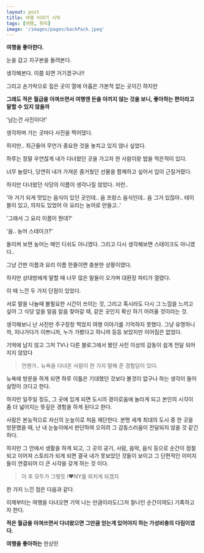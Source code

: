 ```yaml
---
layout: post
title: 여행 이야기 시작
tags: [여행, 취미]
image: '/images/pages/backPack.jpeg'
---
```




****여행을 좋아한다.****

눈을 감고 지구본을 돌려본다.

생각해본다. 이쯤 되면 거기겠구나!!



그리고 손가락으로 짚은 곳이 열에 아홉은 가본적 없는 곳이긴 하지만

**그래도 적은 월급을 아껴쓰면서 여행엔 돈을 아끼지 않는 것을 보니,  좋아하는 편이라고 말할 수 있지 않을까**



'남는건 사진이다!'

생각하며 가는 곳마다 사진을 찍어댔다.



하지만.. 최근들어 무언가 중요한 것을 놓치고 있지 않나 싶었다.

하루는 정말 우연찮게 내가 다녀왔던 곳을 가고자 한 사람이랑 밥을 먹은적이 있다.

너무 놀랐다, 당연히 내가 가져온 즐거웠던 선물을 함께하고 싶어서 입이 근질거렸다.

하지만 다녀왔던 식당의 이름이 생각나질 않았다. 저런..



'아 거기 되게 맛있는 음식이 있던 곳인데.. 음 프랑스 음식인데.. 음 그거 있잖아.. 테이블이 있고, 의자도 있었어 아 요리는 농어로 만들고..'

'그래서 그 요리 이름이 뭔데?'

'음.. 농어 스테이크?'



돌이켜 보면 농어는 메인 디쉬도 아니였다. 그리고 다시 생각해보면 스테이크도 아니였다..

그냥 간판 이름과 요리 이름 한줄이면 충분한 상황이였다.

하지만 상대방에게 말할 때 너무 많은 말들이 오가며 대환장 파티가 열렸다.

이 때 느낀 두 가지 단점이 있었다.

서로 말을 나눌때 불필요한 시간이 쓰이는 것,  그리고 혹시라도 다시 그 느낌을 느끼고 싶어 그 식당 앞을 알음 알음 찾아갈 때, 같은 곳인지 확신 하기 어려울 것이라는 것.

생각해보니 난 사진만 주구장창 찍었지 여행 이야기를 기억하지 못했다. 그냥 유명하니까, 지나가다가 이쁘니까, 누가 가봤다고 하니까 등등 보았지만 이어짐은 없었다.

기억에 남지 않고 그저 TV나 다른 블로그에서 봤던 사진 이상의 감동이 쉽게 전달 되어지지 않았다



> 언젠가.. 뉴욕을 다녀온 사람이 한 가지 말해 준 경험담이 있다.

뉴욕에 방문을 하게 되면 하루 이틀은 기대했던 것보다 볼것이 없구나 하는 생각이 들어 실망이 크다고 한다.

하지만 일주일 정도, 그 곳에 있게 되면 도시의 경이로움에 놀라게 되고 본인의 시각이 좀 더 넓어지는 뜻깊은 경험을 하게 된다고 한다.

사람은 본능적으로 자신의 눈높이로 처음 재단한다. 분명 세계 최대의 도시 중 한 곳을 방문했을 때, 난 내 눈높이에서 판단하여 오히려 그 감동스러움이 전달되지 않을 것 같긴 하다.

하지만 그 안에서 생활을 하게 되고, 그 곳의 공기, 사람, 음악, 음식 등으로 순간이 점철되고 이어져 스토리가 되게 되면 결국 내가 못보았던 것들이 보이고 그 단편적인 이미지들이 연결되어 더 큰 시각을 갖게 하는 것 이다.

> 이 후 모두가 그렇듯 I❤️NY를 외치게 되겠지

한 가지 느낀 점은 다음과 같다.

이제부터는 여행을 다녀오면 기억 나는 만큼이라도(그저 찰나인 순간이여도)  기록하고자 한다.

**적은 월급을 아껴쓰면서 다녀왔으면 그만큼 얻는게 있어야지 하는 가성비충의 다짐이였다.**



**여행을 좋아하는** 한상민